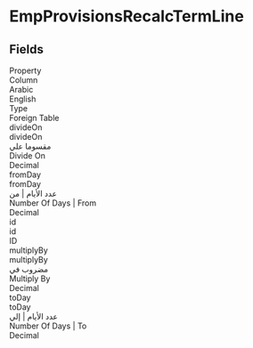 
<div class='tableName'>


# EmpProvisionsRecalcTermLine
</div>


<ContentFilter/>

<div class='searchable'>

## Fields

<div class="nama-table">
<div class="row header-row">
<div class="cell">Property</div>
<div class="cell">Column</div>
<div class="cell">Arabic</div>
<div class="cell">English</div>
<div class="cell">Type</div>
<div class="cell">Foreign Table</div>
</div><div class="row searchable" id="divideOn">
<div class="cell" data-label="Property">divideOn</div>
<div class="cell" data-label="Column">divideOn</div>
<div class="cell" data-label="Arabic">مقسوما علي</div>
<div class="cell" data-label="English">Divide On</div>
<div class="cell" data-label="Type">Decimal</div>

</div>

<div class="row searchable" id="fromDay">
<div class="cell" data-label="Property">fromDay</div>
<div class="cell" data-label="Column">fromDay</div>
<div class="cell" data-label="Arabic">عدد الأيام | من</div>
<div class="cell" data-label="English">Number Of Days | From</div>
<div class="cell" data-label="Type">Decimal</div>

</div>

<div class="row searchable" id="id">
<div class="cell" data-label="Property">id</div>
<div class="cell" data-label="Column">id</div>
<div class="cell" data-label="Arabic"></div>
<div class="cell" data-label="English"></div>
<div class="cell" data-label="Type">ID</div>

</div>

<div class="row searchable" id="multiplyBy">
<div class="cell" data-label="Property">multiplyBy</div>
<div class="cell" data-label="Column">multiplyBy</div>
<div class="cell" data-label="Arabic">مضروب في</div>
<div class="cell" data-label="English">Multiply By</div>
<div class="cell" data-label="Type">Decimal</div>

</div>

<div class="row searchable" id="toDay">
<div class="cell" data-label="Property">toDay</div>
<div class="cell" data-label="Column">toDay</div>
<div class="cell" data-label="Arabic">عدد الأيام | إلي</div>
<div class="cell" data-label="English">Number Of Days | To</div>
<div class="cell" data-label="Type">Decimal</div>

</div>


</div>
</div>

